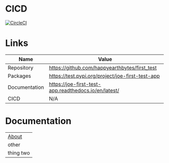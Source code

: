 # CICD

[![CircleCI](https://circleci.com/gh/happyearthbytes/first_test/tree/main.svg?style=svg)](https://circleci.com/gh/happyearthbytes/first_test/tree/main)

# Links

| Name | Value |
| - | - |
| Repository | https://github.com/happyearthbytes/first_test |
| Packages | https://test.pypi.org/project/joe-first-test-app |
| Documentation | https://joe-first-test-app.readthedocs.io/en/latest/ |
| CICD | N/A |

# Documentation

|   |
| - |
| [About](docs/markdown/ABOUT.md) |
| other |
| thing two |